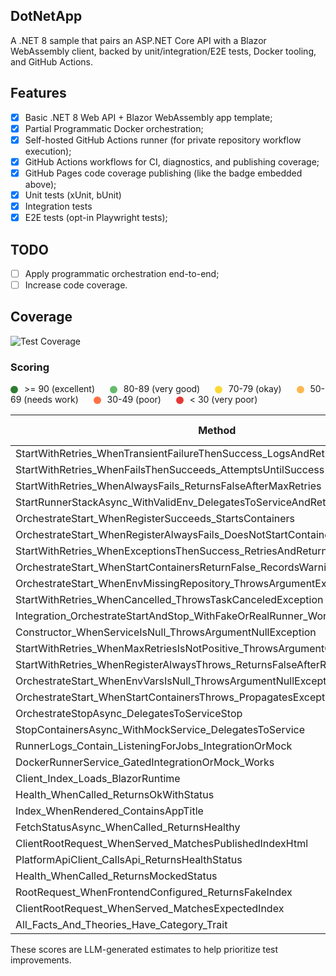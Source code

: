## DotNetApp

A .NET 8 sample that pairs an ASP.NET Core API with a Blazor WebAssembly client, backed by unit/integration/E2E tests, Docker tooling, and GitHub Actions.

## Features

- [x] Basic .NET 8 Web API + Blazor WebAssembly app template;
- [x] Partial Programmatic Docker orchestration;
- [x] Self-hosted GitHub Actions runner (for private repository workflow execution);
- [x] GitHub Actions workflows for CI, diagnostics, and publishing coverage;
- [x] GitHub Pages code coverage publishing (like the badge embedded above);
- [x] Unit tests (xUnit, bUnit) 
- [x] Integration tests 
- [x] E2E tests (opt-in Playwright tests);

## TODO

- [ ] Apply programmatic orchestration end-to-end;
- [ ] Increase code coverage.

## Coverage

![Test Coverage](https://hutchisonkim.github.io/dot-net-app/coverage-summary.svg)

### Scoring

<div style="margin-bottom:8px;">
	<span style="display:inline-block;width:12px;height:12px;border-radius:50%;background:#2e7d32;margin-right:6px;vertical-align:middle;"></span> >= 90 (excellent) &nbsp;
	<span style="display:inline-block;width:12px;height:12px;border-radius:50%;background:#66bb6a;margin:0 6px 0 12px;vertical-align:middle;"></span> 80-89 (very good) &nbsp;
	<span style="display:inline-block;width:12px;height:12px;border-radius:50%;background:#fdd835;margin:0 6px 0 12px;vertical-align:middle;"></span> 70-79 (okay) &nbsp;
	<span style="display:inline-block;width:12px;height:12px;border-radius:50%;background:#ffb74d;margin:0 6px 0 12px;vertical-align:middle;"></span> 50-69 (needs work) &nbsp;
	<span style="display:inline-block;width:12px;height:12px;border-radius:50%;background:#ff7043;margin:0 6px 0 12px;vertical-align:middle;"></span> 30-49 (poor) &nbsp;
	<span style="display:inline-block;width:12px;height:12px;border-radius:50%;background:#e53935;margin:0 6px 0 12px;vertical-align:middle;"></span> &lt; 30 (very poor)
</div>

| Method | File | Isolation (30%) | Repeatability (30%) | Speed (20%) | Maintainability (20%) | Average |
|---|---:|---:|---:|---:|---:|---:|
| StartWithRetries_WhenTransientFailureThenSuccess_LogsAndReturnsTrue | tests/GitHub.Runner.Docker.Tests/RunnerManagerTests.cs | <span style="display:inline-block;width:12px;height:12px;border-radius:50%;background:#2e7d32;margin-right:6px;vertical-align:middle;"></span>90 | <span style="display:inline-block;width:12px;height:12px;border-radius:50%;background:#2e7d32;margin-right:6px;vertical-align:middle;"></span>90 | <span style="display:inline-block;width:12px;height:12px;border-radius:50%;background:#66bb6a;margin-right:6px;vertical-align:middle;"></span>80 | <span style="display:inline-block;width:12px;height:12px;border-radius:50%;background:#66bb6a;margin-right:6px;vertical-align:middle;"></span>80 | <span style="display:inline-block;width:12px;height:12px;border-radius:50%;background:#66bb6a;margin-right:6px;vertical-align:middle;"></span>85 |
| StartWithRetries_WhenFailsThenSucceeds_AttemptsUntilSuccess | tests/GitHub.Runner.Docker.Tests/RunnerManagerTests.cs | <span style="display:inline-block;width:12px;height:12px;border-radius:50%;background:#2e7d32;margin-right:6px;vertical-align:middle;"></span>90 | <span style="display:inline-block;width:12px;height:12px;border-radius:50%;background:#2e7d32;margin-right:6px;vertical-align:middle;"></span>90 | <span style="display:inline-block;width:12px;height:12px;border-radius:50%;background:#66bb6a;margin-right:6px;vertical-align:middle;"></span>80 | <span style="display:inline-block;width:12px;height:12px;border-radius:50%;background:#66bb6a;margin-right:6px;vertical-align:middle;"></span>80 | <span style="display:inline-block;width:12px;height:12px;border-radius:50%;background:#66bb6a;margin-right:6px;vertical-align:middle;"></span>85 |
| StartWithRetries_WhenAlwaysFails_ReturnsFalseAfterMaxRetries | tests/GitHub.Runner.Docker.Tests/RunnerManagerTests.cs | <span style="display:inline-block;width:12px;height:12px;border-radius:50%;background:#2e7d32;margin-right:6px;vertical-align:middle;"></span>90 | <span style="display:inline-block;width:12px;height:12px;border-radius:50%;background:#2e7d32;margin-right:6px;vertical-align:middle;"></span>90 | <span style="display:inline-block;width:12px;height:12px;border-radius:50%;background:#66bb6a;margin-right:6px;vertical-align:middle;"></span>80 | <span style="display:inline-block;width:12px;height:12px;border-radius:50%;background:#66bb6a;margin-right:6px;vertical-align:middle;"></span>80 | <span style="display:inline-block;width:12px;height:12px;border-radius:50%;background:#66bb6a;margin-right:6px;vertical-align:middle;"></span>85 |
| StartRunnerStackAsync_WithValidEnv_DelegatesToServiceAndReturnsTrue | tests/GitHub.Runner.Docker.Tests/RunnerManagerTests.cs | <span style="display:inline-block;width:12px;height:12px;border-radius:50%;background:#2e7d32;margin-right:6px;vertical-align:middle;"></span>90 | <span style="display:inline-block;width:12px;height:12px;border-radius:50%;background:#2e7d32;margin-right:6px;vertical-align:middle;"></span>90 | <span style="display:inline-block;width:12px;height:12px;border-radius:50%;background:#66bb6a;margin-right:6px;vertical-align:middle;"></span>80 | <span style="display:inline-block;width:12px;height:12px;border-radius:50%;background:#66bb6a;margin-right:6px;vertical-align:middle;"></span>80 | <span style="display:inline-block;width:12px;height:12px;border-radius:50%;background:#66bb6a;margin-right:6px;vertical-align:middle;"></span>85 |
| OrchestrateStart_WhenRegisterSucceeds_StartsContainers | tests/GitHub.Runner.Docker.Tests/RunnerManagerTests.cs | <span style="display:inline-block;width:12px;height:12px;border-radius:50%;background:#2e7d32;margin-right:6px;vertical-align:middle;"></span>90 | <span style="display:inline-block;width:12px;height:12px;border-radius:50%;background:#2e7d32;margin-right:6px;vertical-align:middle;"></span>90 | <span style="display:inline-block;width:12px;height:12px;border-radius:50%;background:#66bb6a;margin-right:6px;vertical-align:middle;"></span>80 | <span style="display:inline-block;width:12px;height:12px;border-radius:50%;background:#66bb6a;margin-right:6px;vertical-align:middle;"></span>80 | <span style="display:inline-block;width:12px;height:12px;border-radius:50%;background:#66bb6a;margin-right:6px;vertical-align:middle;"></span>85 |
| OrchestrateStart_WhenRegisterAlwaysFails_DoesNotStartContainers | tests/GitHub.Runner.Docker.Tests/RunnerManagerTests.cs | <span style="display:inline-block;width:12px;height:12px;border-radius:50%;background:#2e7d32;margin-right:6px;vertical-align:middle;"></span>90 | <span style="display:inline-block;width:12px;height:12px;border-radius:50%;background:#2e7d32;margin-right:6px;vertical-align:middle;"></span>90 | <span style="display:inline-block;width:12px;height:12px;border-radius:50%;background:#66bb6a;margin-right:6px;vertical-align:middle;"></span>80 | <span style="display:inline-block;width:12px;height:12px;border-radius:50%;background:#66bb6a;margin-right:6px;vertical-align:middle;"></span>80 | <span style="display:inline-block;width:12px;height:12px;border-radius:50%;background:#66bb6a;margin-right:6px;vertical-align:middle;"></span>85 |
| StartWithRetries_WhenExceptionsThenSuccess_RetriesAndReturnsTrue | tests/GitHub.Runner.Docker.Tests/RunnerManagerTests.cs | <span style="display:inline-block;width:12px;height:12px;border-radius:50%;background:#2e7d32;margin-right:6px;vertical-align:middle;"></span>90 | <span style="display:inline-block;width:12px;height:12px;border-radius:50%;background:#2e7d32;margin-right:6px;vertical-align:middle;"></span>90 | <span style="display:inline-block;width:12px;height:12px;border-radius:50%;background:#66bb6a;margin-right:6px;vertical-align:middle;"></span>80 | <span style="display:inline-block;width:12px;height:12px;border-radius:50%;background:#66bb6a;margin-right:6px;vertical-align:middle;"></span>80 | <span style="display:inline-block;width:12px;height:12px;border-radius:50%;background:#66bb6a;margin-right:6px;vertical-align:middle;"></span>85 |
| OrchestrateStart_WhenStartContainersReturnFalse_RecordsWarningAndReturnsFalse | tests/GitHub.Runner.Docker.Tests/RunnerManagerTests.cs | <span style="display:inline-block;width:12px;height:12px;border-radius:50%;background:#66bb6a;margin-right:6px;vertical-align:middle;"></span>85 | <span style="display:inline-block;width:12px;height:12px;border-radius:50%;background:#66bb6a;margin-right:6px;vertical-align:middle;"></span>85 | <span style="display:inline-block;width:12px;height:12px;border-radius:50%;background:#fdd835;margin-right:6px;vertical-align:middle;"></span>75 | <span style="display:inline-block;width:12px;height:12px;border-radius:50%;background:#66bb6a;margin-right:6px;vertical-align:middle;"></span>80 | <span style="display:inline-block;width:12px;height:12px;border-radius:50%;background:#66bb6a;margin-right:6px;vertical-align:middle;"></span>82 |
| OrchestrateStart_WhenEnvMissingRepository_ThrowsArgumentException | tests/GitHub.Runner.Docker.Tests/RunnerManagerTests.cs | <span style="display:inline-block;width:12px;height:12px;border-radius:50%;background:#2e7d32;margin-right:6px;vertical-align:middle;"></span>90 | <span style="display:inline-block;width:12px;height:12px;border-radius:50%;background:#2e7d32;margin-right:6px;vertical-align:middle;"></span>95 | <span style="display:inline-block;width:12px;height:12px;border-radius:50%;background:#66bb6a;margin-right:6px;vertical-align:middle;"></span>85 | <span style="display:inline-block;width:12px;height:12px;border-radius:50%;background:#66bb6a;margin-right:6px;vertical-align:middle;"></span>85 | <span style="display:inline-block;width:12px;height:12px;border-radius:50%;background:#66bb6a;margin-right:6px;vertical-align:middle;"></span>89 |
| StartWithRetries_WhenCancelled_ThrowsTaskCanceledException | tests/GitHub.Runner.Docker.Tests/RunnerManagerTests.cs | <span style="display:inline-block;width:12px;height:12px;border-radius:50%;background:#66bb6a;margin-right:6px;vertical-align:middle;"></span>80 | <span style="display:inline-block;width:12px;height:12px;border-radius:50%;background:#66bb6a;margin-right:6px;vertical-align:middle;"></span>80 | <span style="display:inline-block;width:12px;height:12px;border-radius:50%;background:#ffb74d;margin-right:6px;vertical-align:middle;"></span>70 | <span style="display:inline-block;width:12px;height:12px;border-radius:50%;background:#66bb6a;margin-right:6px;vertical-align:middle;"></span>80 | <span style="display:inline-block;width:12px;height:12px;border-radius:50%;background:#ffb74d;margin-right:6px;vertical-align:middle;"></span>78 |
| Integration_OrchestrateStartAndStop_WithFakeOrRealRunner_WorksBasedOnEnv | tests/GitHub.Runner.Docker.Tests/RunnerManagerTests.cs | <span style="display:inline-block;width:12px;height:12px;border-radius:50%;background:#e53935;margin-right:6px;vertical-align:middle;"></span>30 | <span style="display:inline-block;width:12px;height:12px;border-radius:50%;background:#ff7043;margin-right:6px;vertical-align:middle;"></span>50 | <span style="display:inline-block;width:12px;height:12px;border-radius:50%;background:#e53935;margin-right:6px;vertical-align:middle;"></span>30 | <span style="display:inline-block;width:12px;height:12px;border-radius:50%;background:#ffb74d;margin-right:6px;vertical-align:middle;"></span>60 | <span style="display:inline-block;width:12px;height:12px;border-radius:50%;background:#ff7043;margin-right:6px;vertical-align:middle;"></span>43 |
| Constructor_WhenServiceIsNull_ThrowsArgumentNullException | tests/GitHub.Runner.Docker.Tests/RunnerManagerTests.cs | <span style="display:inline-block;width:12px;height:12px;border-radius:50%;background:#2e7d32;margin-right:6px;vertical-align:middle;"></span>95 | <span style="display:inline-block;width:12px;height:12px;border-radius:50%;background:#2e7d32;margin-right:6px;vertical-align:middle;"></span>95 | <span style="display:inline-block;width:12px;height:12px;border-radius:50%;background:#2e7d32;margin-right:6px;vertical-align:middle;"></span>95 | <span style="display:inline-block;width:12px;height:12px;border-radius:50%;background:#66bb6a;margin-right:6px;vertical-align:middle;"></span>90 | <span style="display:inline-block;width:12px;height:12px;border-radius:50%;background:#2e7d32;margin-right:6px;vertical-align:middle;"></span>94 |
| StartWithRetries_WhenMaxRetriesIsNotPositive_ThrowsArgumentOutOfRange | tests/GitHub.Runner.Docker.Tests/RunnerManagerTests.cs | <span style="display:inline-block;width:12px;height:12px;border-radius:50%;background:#2e7d32;margin-right:6px;vertical-align:middle;"></span>90 | <span style="display:inline-block;width:12px;height:12px;border-radius:50%;background:#2e7d32;margin-right:6px;vertical-align:middle;"></span>90 | <span style="display:inline-block;width:12px;height:12px;border-radius:50%;background:#66bb6a;margin-right:6px;vertical-align:middle;"></span>85 | <span style="display:inline-block;width:12px;height:12px;border-radius:50%;background:#66bb6a;margin-right:6px;vertical-align:middle;"></span>85 | <span style="display:inline-block;width:12px;height:12px;border-radius:50%;background:#66bb6a;margin-right:6px;vertical-align:middle;"></span>88 |
| StartWithRetries_WhenRegisterAlwaysThrows_ReturnsFalseAfterRetries | tests/GitHub.Runner.Docker.Tests/RunnerManagerTests.cs | <span style="display:inline-block;width:12px;height:12px;border-radius:50%;background:#66bb6a;margin-right:6px;vertical-align:middle;"></span>85 | <span style="display:inline-block;width:12px;height:12px;border-radius:50%;background:#66bb6a;margin-right:6px;vertical-align:middle;"></span>85 | <span style="display:inline-block;width:12px;height:12px;border-radius:50%;background:#fdd835;margin-right:6px;vertical-align:middle;"></span>75 | <span style="display:inline-block;width:12px;height:12px;border-radius:50%;background:#66bb6a;margin-right:6px;vertical-align:middle;"></span>80 | <span style="display:inline-block;width:12px;height:12px;border-radius:50%;background:#66bb6a;margin-right:6px;vertical-align:middle;"></span>82 |
| OrchestrateStart_WhenEnvVarsIsNull_ThrowsArgumentNullException | tests/GitHub.Runner.Docker.Tests/RunnerManagerTests.cs | <span style="display:inline-block;width:12px;height:12px;border-radius:50%;background:#2e7d32;margin-right:6px;vertical-align:middle;"></span>90 | <span style="display:inline-block;width:12px;height:12px;border-radius:50%;background:#2e7d32;margin-right:6px;vertical-align:middle;"></span>90 | <span style="display:inline-block;width:12px;height:12px;border-radius:50%;background:#66bb6a;margin-right:6px;vertical-align:middle;"></span>85 | <span style="display:inline-block;width:12px;height:12px;border-radius:50%;background:#66bb6a;margin-right:6px;vertical-align:middle;"></span>85 | <span style="display:inline-block;width:12px;height:12px;border-radius:50%;background:#66bb6a;margin-right:6px;vertical-align:middle;"></span>88 |
| OrchestrateStart_WhenStartContainersThrows_PropagatesException | tests/GitHub.Runner.Docker.Tests/RunnerManagerTests.cs | <span style="display:inline-block;width:12px;height:12px;border-radius:50%;background:#66bb6a;margin-right:6px;vertical-align:middle;"></span>85 | <span style="display:inline-block;width:12px;height:12px;border-radius:50%;background:#66bb6a;margin-right:6px;vertical-align:middle;"></span>85 | <span style="display:inline-block;width:12px;height:12px;border-radius:50%;background:#fdd835;margin-right:6px;vertical-align:middle;"></span>75 | <span style="display:inline-block;width:12px;height:12px;border-radius:50%;background:#66bb6a;margin-right:6px;vertical-align:middle;"></span>80 | <span style="display:inline-block;width:12px;height:12px;border-radius:50%;background:#66bb6a;margin-right:6px;vertical-align:middle;"></span>82 |
| OrchestrateStopAsync_DelegatesToServiceStop | tests/GitHub.Runner.Docker.Tests/RunnerManagerTests.cs | <span style="display:inline-block;width:12px;height:12px;border-radius:50%;background:#2e7d32;margin-right:6px;vertical-align:middle;"></span>90 | <span style="display:inline-block;width:12px;height:12px;border-radius:50%;background:#2e7d32;margin-right:6px;vertical-align:middle;"></span>90 | <span style="display:inline-block;width:12px;height:12px;border-radius:50%;background:#66bb6a;margin-right:6px;vertical-align:middle;"></span>85 | <span style="display:inline-block;width:12px;height:12px;border-radius:50%;background:#66bb6a;margin-right:6px;vertical-align:middle;"></span>85 | <span style="display:inline-block;width:12px;height:12px;border-radius:50%;background:#66bb6a;margin-right:6px;vertical-align:middle;"></span>88 |
| StopContainersAsync_WithMockService_DelegatesToService | tests/GitHub.Runner.Docker.Tests/StopContainersTests.cs | <span style="display:inline-block;width:12px;height:12px;border-radius:50%;background:#2e7d32;margin-right:6px;vertical-align:middle;"></span>90 | <span style="display:inline-block;width:12px;height:12px;border-radius:50%;background:#2e7d32;margin-right:6px;vertical-align:middle;"></span>90 | <span style="display:inline-block;width:12px;height:12px;border-radius:50%;background:#66bb6a;margin-right:6px;vertical-align:middle;"></span>80 | <span style="display:inline-block;width:12px;height:12px;border-radius:50%;background:#66bb6a;margin-right:6px;vertical-align:middle;"></span>80 | <span style="display:inline-block;width:12px;height:12px;border-radius:50%;background:#66bb6a;margin-right:6px;vertical-align:middle;"></span>85 |
| RunnerLogs_Contain_ListeningForJobs_IntegrationOrMock | tests/GitHub.Runner.Docker.Tests/RunnerLogsIntegrationTests.cs | <span style="display:inline-block;width:12px;height:12px;border-radius:50%;background:#ffb74d;margin-right:6px;vertical-align:middle;"></span>60 | <span style="display:inline-block;width:12px;height:12px;border-radius:50%;background:#fdd835;margin-right:6px;vertical-align:middle;"></span>70 | <span style="display:inline-block;width:12px;height:12px;border-radius:50%;background:#ff7043;margin-right:6px;vertical-align:middle;"></span>50 | <span style="display:inline-block;width:12px;height:12px;border-radius:50%;background:#fdd835;margin-right:6px;vertical-align:middle;"></span>70 | <span style="display:inline-block;width:12px;height:12px;border-radius:50%;background:#ffb74d;margin-right:6px;vertical-align:middle;"></span>63 |
| DockerRunnerService_GatedIntegrationOrMock_Works | tests/GitHub.Runner.Docker.Tests/DockerDotNetRunnerServiceTests.cs | <span style="display:inline-block;width:12px;height:12px;border-radius:50%;background:#ff7043;margin-right:6px;vertical-align:middle;"></span>40 | <span style="display:inline-block;width:12px;height:12px;border-radius:50%;background:#ff7043;margin-right:6px;vertical-align:middle;"></span>50 | <span style="display:inline-block;width:12px;height:12px;border-radius:50%;background:#ff7043;margin-right:6px;vertical-align:middle;"></span>40 | <span style="display:inline-block;width:12px;height:12px;border-radius:50%;background:#fdd835;margin-right:6px;vertical-align:middle;"></span>60 | <span style="display:inline-block;width:12px;height:12px;border-radius:50%;background:#ff7043;margin-right:6px;vertical-align:middle;"></span>48 |
| Client_Index_Loads_BlazorRuntime | tests/DotNetApp.Tests.E2E/PlaywrightTests.cs | <span style="display:inline-block;width:12px;height:12px;border-radius:50%;background:#e53935;margin-right:6px;vertical-align:middle;"></span>20 | <span style="display:inline-block;width:12px;height:12px;border-radius:50%;background:#ff7043;margin-right:6px;vertical-align:middle;"></span>30 | <span style="display:inline-block;width:12px;height:12px;border-radius:50%;background:#e53935;margin-right:6px;vertical-align:middle;"></span>10 | <span style="display:inline-block;width:12px;height:12px;border-radius:50%;background:#ffb74d;margin-right:6px;vertical-align:middle;"></span>40 | <span style="display:inline-block;width:12px;height:12px;border-radius:50%;background:#e53935;margin-right:6px;vertical-align:middle;"></span>25 |
| Health_WhenCalled_ReturnsOkWithStatus | tests/DotNetApp.Server.Tests.Unit/StateControllerTests.cs | <span style="display:inline-block;width:12px;height:12px;border-radius:50%;background:#2e7d32;margin-right:6px;vertical-align:middle;"></span>95 | <span style="display:inline-block;width:12px;height:12px;border-radius:50%;background:#2e7d32;margin-right:6px;vertical-align:middle;"></span>95 | <span style="display:inline-block;width:12px;height:12px;border-radius:50%;background:#66bb6a;margin-right:6px;vertical-align:middle;"></span>90 | <span style="display:inline-block;width:12px;height:12px;border-radius:50%;background:#66bb6a;margin-right:6px;vertical-align:middle;"></span>90 | <span style="display:inline-block;width:12px;height:12px;border-radius:50%;background:#2e7d32;margin-right:6px;vertical-align:middle;"></span>93 |
| Index_WhenRendered_ContainsAppTitle | tests/DotNetApp.Client.Tests.Unit/IndexTests.cs | <span style="display:inline-block;width:12px;height:12px;border-radius:50%;background:#66bb6a;margin-right:6px;vertical-align:middle;"></span>85 | <span style="display:inline-block;width:12px;height:12px;border-radius:50%;background:#66bb6a;margin-right:6px;vertical-align:middle;"></span>85 | <span style="display:inline-block;width:12px;height:12px;border-radius:50%;background:#ffb74d;margin-right:6px;vertical-align:middle;"></span>70 | <span style="display:inline-block;width:12px;height:12px;border-radius:50%;background:#fdd835;margin-right:6px;vertical-align:middle;"></span>75 | <span style="display:inline-block;width:12px;height:12px;border-radius:50%;background:#fdd835;margin-right:6px;vertical-align:middle;"></span>79 |
| FetchStatusAsync_WhenCalled_ReturnsHealthy | tests/DotNetApp.Client.Tests.Unit/HealthStatusProviderTests.cs | <span style="display:inline-block;width:12px;height:12px;border-radius:50%;background:#2e7d32;margin-right:6px;vertical-align:middle;"></span>90 | <span style="display:inline-block;width:12px;height:12px;border-radius:50%;background:#2e7d32;margin-right:6px;vertical-align:middle;"></span>90 | <span style="display:inline-block;width:12px;height:12px;border-radius:50%;background:#66bb6a;margin-right:6px;vertical-align:middle;"></span>85 | <span style="display:inline-block;width:12px;height:12px;border-radius:50%;background:#66bb6a;margin-right:6px;vertical-align:middle;"></span>85 | <span style="display:inline-block;width:12px;height:12px;border-radius:50%;background:#66bb6a;margin-right:6px;vertical-align:middle;"></span>88 |
| ClientRootRequest_WhenServed_MatchesPublishedIndexHtml | tests/DotNetApp.Client.Tests.Integration/ServeMatchesPublishedTests.cs | <span style="display:inline-block;width:12px;height:12px;border-radius:50%;background:#e53935;margin-right:6px;vertical-align:middle;"></span>30 | <span style="display:inline-block;width:12px;height:12px;border-radius:50%;background:#ff7043;margin-right:6px;vertical-align:middle;"></span>40 | <span style="display:inline-block;width:12px;height:12px;border-radius:50%;background:#e53935;margin-right:6px;vertical-align:middle;"></span>20 | <span style="display:inline-block;width:12px;height:12px;border-radius:50%;background:#ffb74d;margin-right:6px;vertical-align:middle;"></span>60 | <span style="display:inline-block;width:12px;height:12px;border-radius:50%;background:#ff7043;margin-right:6px;vertical-align:middle;"></span>38 |
| PlatformApiClient_CallsApi_ReturnsHealthStatus | tests/DotNetApp.Client.Tests.Integration/ExampleApiIntegrationTests.cs | <span style="display:inline-block;width:12px;height:12px;border-radius:50%;background:#ffb74d;margin-right:6px;vertical-align:middle;"></span>70 | <span style="display:inline-block;width:12px;height:12px;border-radius:50%;background:#fdd835;margin-right:6px;vertical-align:middle;"></span>80 | <span style="display:inline-block;width:12px;height:12px;border-radius:50%;background:#ffb74d;margin-right:6px;vertical-align:middle;"></span>60 | <span style="display:inline-block;width:12px;height:12px;border-radius:50%;background:#66bb6a;margin-right:6px;vertical-align:middle;"></span>80 | <span style="display:inline-block;width:12px;height:12px;border-radius:50%;background:#fdd835;margin-right:6px;vertical-align:middle;"></span>73 |
| Health_WhenCalled_ReturnsMockedStatus | tests/DotNetApp.Server.Tests.Integration/HealthEndpointIntegrationTests.cs | <span style="display:inline-block;width:12px;height:12px;border-radius:50%;background:#66bb6a;margin-right:6px;vertical-align:middle;"></span>80 | <span style="display:inline-block;width:12px;height:12px;border-radius:50%;background:#2e7d32;margin-right:6px;vertical-align:middle;"></span>85 | <span style="display:inline-block;width:12px;height:12px;border-radius:50%;background:#ffb74d;margin-right:6px;vertical-align:middle;"></span>65 | <span style="display:inline-block;width:12px;height:12px;border-radius:50%;background:#66bb6a;margin-right:6px;vertical-align:middle;"></span>80 | <span style="display:inline-block;width:12px;height:12px;border-radius:50%;background:#66bb6a;margin-right:6px;vertical-align:middle;"></span>78 |
| RootRequest_WhenFrontendConfigured_ReturnsFakeIndex | tests/DotNetApp.Server.Tests.Integration/HealthEndpointIntegrationTests.cs | <span style="display:inline-block;width:12px;height:12px;border-radius:50%;background:#66bb6a;margin-right:6px;vertical-align:middle;"></span>80 | <span style="display:inline-block;width:12px;height:12px;border-radius:50%;background:#2e7d32;margin-right:6px;vertical-align:middle;"></span>85 | <span style="display:inline-block;width:12px;height:12px;border-radius:50%;background:#ffb74d;margin-right:6px;vertical-align:middle;"></span>65 | <span style="display:inline-block;width:12px;height:12px;border-radius:50%;background:#66bb6a;margin-right:6px;vertical-align:middle;"></span>80 | <span style="display:inline-block;width:12px;height:12px;border-radius:50%;background:#66bb6a;margin-right:6px;vertical-align:middle;"></span>78 |
| ClientRootRequest_WhenServed_MatchesExpectedIndex | tests/DotNetApp.Server.Tests.Integration/ServeFrontendFromBackendTests.cs | <span style="display:inline-block;width:12px;height:12px;border-radius:50%;background:#e53935;margin-right:6px;vertical-align:middle;"></span>30 | <span style="display:inline-block;width:12px;height:12px;border-radius:50%;background:#ff7043;margin-right:6px;vertical-align:middle;"></span>40 | <span style="display:inline-block;width:12px;height:12px;border-radius:50%;background:#e53935;margin-right:6px;vertical-align:middle;"></span>20 | <span style="display:inline-block;width:12px;height:12px;border-radius:50%;background:#ffb74d;margin-right:6px;vertical-align:middle;"></span>60 | <span style="display:inline-block;width:12px;height:12px;border-radius:50%;background:#ff7043;margin-right:6px;vertical-align:middle;"></span>38 |
| All_Facts_And_Theories_Have_Category_Trait | tests/DotNetApp.Server.Tests.Unit/CategoryConventionsTests.cs | <span style="display:inline-block;width:12px;height:12px;border-radius:50%;background:#2e7d32;margin-right:6px;vertical-align:middle;"></span>95 | <span style="display:inline-block;width:12px;height:12px;border-radius:50%;background:#2e7d32;margin-right:6px;vertical-align:middle;"></span>95 | <span style="display:inline-block;width:12px;height:12px;border-radius:50%;background:#66bb6a;margin-right:6px;vertical-align:middle;"></span>90 | <span style="display:inline-block;width:12px;height:12px;border-radius:50%;background:#fdd835;margin-right:6px;vertical-align:middle;"></span>85 | <span style="display:inline-block;width:12px;height:12px;border-radius:50%;background:#2e7d32;margin-right:6px;vertical-align:middle;"></span>91 |

These scores are LLM-generated estimates to help prioritize test improvements.
